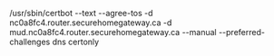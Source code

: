 
 /usr/sbin/certbot --text --agree-tos -d nc0a8fc4.router.securehomegateway.ca
 -d mud.nc0a8fc4.router.securehomegateway.ca --manual --preferred-challenges
 dns certonly


